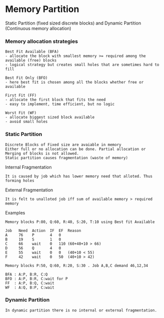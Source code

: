 # Memory Partition
Static Partition (fixed sized discrete blocks) and Dynamic Partition (Continuous memory allocation)

### Memory allocation strategies
```
Best Fit Available (BFA)
- allocate the block with smallest memory >= required among the available (free) blocks
- logical strategy but creates small holes that are sometimes hard to fill

Best Fit Only (BFO)
- here best fit is chosen among all the blocks whether free or available 

First Fit (FF)
- allocate the first block that fits the need
- easy to implement, time efficient, but no logic

Worst Fit (WF)
- allocate biggest sized block available
- avoid small holes
```

### Static Partition
```
Discrete Blocks of Fixed size are avaiable in memory
Either full or no allocation can be done. Partial allocation or Merging of blocks is not allowed.
Static partition causes fragmentation (waste of memory)
```
Internal Fragmentation
```
It is caused by job which has lower memory need that alloted. Thus forming holes
```
External Fragmentation
```
It is felt to unalloted job iff sum of available memory > required memory
```
Examples
```
Memory blocks P:80, Q:60, R:40, S:20, T:10 using Best fit Available

Job   Need  Action  IF  EF  Reason
A     76    P       4   0
B     19    S       1   0
C     66    wait    0   110 (60+40+10 > 66)
D     56    Q       4   0
E     55    wait    0   0   (40+10 < 55)
F     42    wait    0   50  (40+10 > 42)

Memory blocks P:50, Q:60, R:20, S:30 . Job A,B,C demand 46,12,34

BFA : A:P, B:R, C:Q
BFO : A:P, B:R, C:wait for P
FF  : A:P, B:Q, C:wait
WF  : A:Q, B:P, C:wait
```

### Dynamic Partition
````
In dynamic partition there is no internal or external fragmentation.
````
